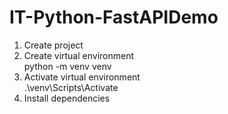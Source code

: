 # IT-Python-FastAPIDemo
1) Create project<br/>
2) Create virtual environment<br/>
    python -m venv venv<br/>
3) Activate virtual environment<br/>
    .\venv\Scripts\Activate<br/>
4) Install dependencies<br/>
    



